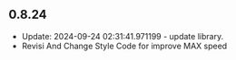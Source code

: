 ## 0.8.24

- Update: 2024-09-24 02:31:41.971199 - update library.
- Revisi And Change Style Code for improve MAX speed 
